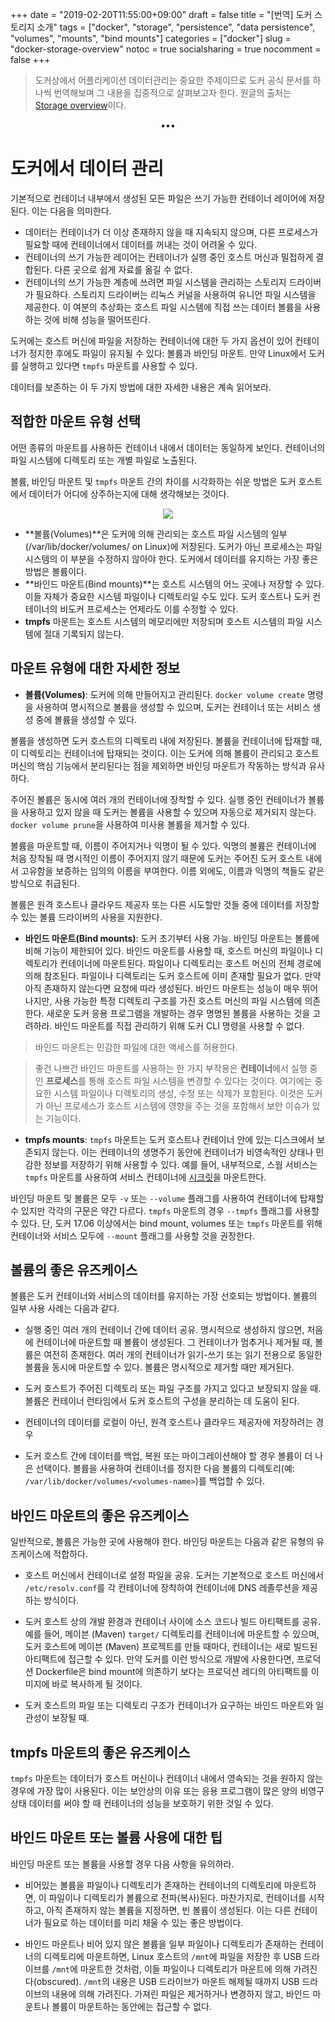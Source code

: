 +++
date          = "2019-02-20T11:55:00+09:00"
draft         = false
title         = "[번역] 도커 스토리지 소개"
tags          = ["docker", "storage", "persistence", "data persistence", "volumes", "mounts", "bind mounts"]
categories    = ["docker"]
slug          = "docker-storage-overview"
notoc         = true
socialsharing = true
nocomment     = false
+++

> 도커상에서 어플리케이션 데이터관리는 중요한 주제이므로 도커 공식 문서를 하나씩 번역해보며 그 내용을 집중적으로 살펴보고자 한다. 원글의 출처는 [Storage overview](https://docs.docker.com/storage/)이다.

<center>•••</center>

# 도커에서 데이터 관리

기본적으로 컨테이너 내부에서 생성된 모든 파일은 쓰기 가능한 컨테이너 레이어에 저장된다. 이는 다음을 의미한다.

- 데이터는 컨테이너가 더 이상 존재하지 않을 때 지속되지 않으며, 다른 프로세스가 필요할 때에 컨테이너에서 데이터를 꺼내는 것이 어려울 수 있다.
- 컨테이너의 쓰기 가능한 레이어는 컨테이너가 실행 중인 호스트 머신과 밀접하게 결합된다. 다른 곳으로 쉽게 자료를 옮길 수 없다.
- 컨테이너의 쓰기 가능한 계층에 쓰려면 파일 시스템을 관리하는 스토리지 드라이버가 필요하다. 스토리지 드라이버는 리눅스 커널을 사용하여 유니언 파일 시스템을 제공한다. 이 여분의 추상화는 호스트 파일 시스템에 직접 쓰는 데이터 볼륨을 사용하는 것에 비해 성능을 떨어뜨린다.

도커에는 호스트 머신에 파일을 저장하는 컨테이너에 대한 두 가지 옵션이 있어 컨테이너가 정지한 후에도 파일이 유지될 수 있다: 볼륨과 바인딩 마운트. 만약 Linux에서 도커를 실행하고 있다면 `tmpfs` 마운트를 사용할 수 있다.

데이터를 보존하는 이 두 가지 방법에 대한 자세한 내용은 계속 읽어보라.

## 적합한 마운트 유형 선택

어떤 종류의 마운트를 사용하든 컨테이너 내에서 데이터는 동일하게 보인다. 컨테이너의 파일 시스템에 디렉토리 또는 개별 파일로 노출된다.

볼륨, 바인딩 마운트 및 `tmpfs` 마운트 간의 차이를 시각화하는 쉬운 방법은 도커 호스트에서 데이터가 어디에 상주하는지에 대해 생각해보는 것이다.

 <center><img src="https://docs.docker.com/storage/images/types-of-mounts.png"/></center>

- **볼륨(Volumes)**은 도커에 의해 관리되는 호스트 파일 시스템의 일부(/var/lib/docker/volumes/ on Linux)에 저장된다. 도커가 아닌 프로세스는 파일 시스템의 이 부분을 수정하지 않아야 한다. 도커에서 데이터를 유지하는 가장 좋은 방법은 볼륨이다.
- **바인드 마운트(Bind mounts)**는 호스트 시스템의 어느 곳에나 저장할 수 있다. 이들 자체가 중요한 시스템 파일이나 디렉토리일 수도 있다. 도커 호스트나 도커 컨테이너의 비도커 프로세스는 언제라도 이를 수정할 수 있다.
- **tmpfs** 마운트는 호스트 시스템의 메모리에만 저장되며 호스트 시스템의 파일 시스템에 절대 기록되지 않는다.

## 마운트 유형에 대한 자세한 정보

- **볼륨(Volumes)**: 도커에 의해 만들어지고 관리된다. `docker volume create` 명령을 사용하여 명시적으로 볼륨을 생성할 수 있으며, 도커는 컨테이너 또는 서비스 생성 중에 볼륨을 생성할 수 있다.

볼륨을 생성하면 도커 호스트의 디렉토리 내에 저장된다. 볼륨을 컨테이너에 탑재할 때, 이 디렉토리는 컨테이너에 탑재되는 것이다. 이는 도커에 의해 볼륨이 관리되고 호스트 머신의 핵심 기능에서 분리된다는 점을 제외하면 바인딩 마운트가 작동하는 방식과 유사하다.

주어진 볼륨은 동시에 여러 개의 컨테이너에 장착할 수 있다. 실행 중인 컨테이너가 볼륨을 사용하고 있지 않을 때 도커는 볼륨을 사용할 수 있으며 자동으로 제거되지 않는다. `docker volume prune`을 사용하여 미사용 볼륨을 제거할 수 있다.

볼륨을 마운트할 때, 이름이 주어지거나 익명이 될 수 있다. 익명의 볼륨은 컨테이너에 처음 장착될 때 명시적인 이름이 주어지지 않기 때문에 도커는 주어진 도커 호스트 내에서 고유함을 보증하는 임의의 이름을 부여한다. 이름 외에도, 이름과 익명의 책들도 같은 방식으로 취급된다.

볼륨은 원격 호스트나 클라우드 제공자 또는 다른 시도할만 것들 중에 데이터를 저장할 수 있는 볼륨 드라이버의 사용을 지원한다.

- **바인드 마운트(Bind mounts)**: 도커 초기부터 사용 가능. 바인딩 마운트는 볼륨에 비해 기능이 제한되어 있다. 바인드 마운트를 사용할 때, 호스트 머신의 파일이나 디렉토리가 컨테이너에 마운트된다. 파일이나 디렉토리는 호스트 머신의 전체 경로에 의해 참조된다. 파일이나 디렉토리는 도커 호스트에 이미 존재할 필요가 없다. 만약 아직 존재하지 않는다면 요청에 따라 생성된다. 바인드 마운트는 성능이 매우 뛰어나지만, 사용 가능한 특정 디렉토리 구조를 가진 호스트 머신의 파일 시스템에 의존한다. 새로운 도커 응용 프로그램을 개발하는 경우 명명된 볼륨을 사용하는 것을 고려하라. 바인드 마운트를 직접 관리하기 위해 도커 CLI 명령을 사용할 수 없다.

> 바인드 마운트는 민감한 파일에 대한 액세스를 허용한다.

> 좋건 나쁘건 바인드 마운트를 사용하는 한 가지 부작용은 **컨테이너**에서 실행 중인 **프로세스**를 통해 호스트 파일 시스템을 변경할 수 있다는 것이다. 여기에는 중요한 시스템 파일이나 디렉토리의 생성, 수정 또는 삭제가 포함된다. 이것은 도커가 아닌 프로세스가 호스트 시스템에 영향을 주는 것을 포함해서 보안 이슈가 있는 기능이다.

- **tmpfs mounts**: `tmpfs` 마운트는 도커 호스트나 컨테이너 안에 있는 디스크에서 보존되지 않는다. 이는 컨테이너의 생명주기 동안에 컨테이너가 비영속적인 상태나 민감한 정보를 저장하기 위해 사용할 수 있다. 예를 들어, 내부적으로, 스웜 서비스는 `tmpfs` 마운트를 사용하여 서비스 컨테이너에 [시크릿](https://docs.docker.com/engine/swarm/secrets/)을 마운트한다.

바인딩 마운트 및 볼륨은 모두 `-v` 또는 `--volume` 플래그를 사용하여 컨테이너에 탑재할 수 있지만 각각의 구문은 약간 다르다. `tmpfs` 마운트의 경우 `--tmpfs` 플래그를 사용할 수 있다. 단, 도커 17.06 이상에서는 bind mount, volumes 또는 `tmpfs` 마운트를 위해 컨테이너와 서비스 모두에 `--mount` 플래그를 사용할 것을 권장한다.

## 볼륨의 좋은 유즈케이스
볼륨은 도커 컨테이너와 서비스의 데이터를 유지하는 가장 선호되는 방법이다. 볼륨의 일부 사용 사례는 다음과 같다.

- 실행 중인 여러 개의 컨테이너 간에 데이터 공유. 명시적으로 생성하지 않으면, 처음에 컨테이너에 마운트할 때 볼륨이 생성된다. 그 컨테이너가 멈추거나 제거될 때, 볼륨은 여전히 존재한다. 여러 개의 컨테이너가 읽기-쓰기 또는 읽기 전용으로 동일한 볼륨을 동시에 마운트할 수 있다. 볼륨은 명시적으로 제거할 때만 제거된다.

- 도커 호스트가 주어진 디렉토리 또는 파일 구조를 가지고 있다고 보장되지 않을 때. 볼륨은 컨테이너 런타임에서 도커 호스트의 구성을 분리하는 데 도움이 된다.

- 컨테이너의 데이터를 로컬이 아닌, 원격 호스트나 클라우드 제공자에 저장하려는 경우

- 도커 호스트 간에 데이터를 백업, 복원 또는 마이그레이션해야 할 경우 볼륨이 더 나은 선택이다. 볼륨을 사용하여 컨테이너를 정지한 다음 볼륨의 디렉토리(예: `/var/lib/docker/volumes/<volumes-name>`)를 백업할 수 있다.

## 바인드 마운트의 좋은 유즈케이스
일반적으로, 볼륨은 가능한 곳에 사용해야 한다. 바인딩 마운트는 다음과 같은 유형의 유즈케이스에 적합하다.

- 호스트 머신에서 컨테이너로 설정 파일을 공유. 도커는 기본적으로 호스트 머신에서 `/etc/resolv.conf`를 각 컨테이너에 장착하여 컨테이너에 DNS 레졸루션을 제공하는 방식이다.

- 도커 호스트 상의 개발 환경과 컨테이너 사이에 소스 코드나 빌드 아티팩트를 공유. 예를 들어, 메이븐 (Maven) `target/` 디렉토리를 컨테이너에 마운트할 수 있으며, 도커 호스트에 메이븐 (Maven) 프로젝트를 만들 때마다, 컨테이너는 새로 빌드된 아티팩트에 접근할 수 있다. 만약 도커를 이런 방식으로 개발에 사용한다면, 프로덕션 Dockerfile은 bind mount에 의존하기 보다는 프로덕션 레디의 아티팩트를 이미지에 바로 복사하게 될 것이다.

- 도커 호스트의 파일 또는 디렉토리 구조가 컨테이너가 요구하는 바인드 마운트와 일관성이 보장될 때.

## tmpfs 마운트의 좋은 유즈케이스

`tmpfs` 마운트는 데이터가 호스트 머신이나 컨테이너 내에서 영속되는 것을 원하지 않는 경우에 가장 많이 사용된다. 이는 보안상의 이유 또는 응용 프로그램이 많은 양의 비영구 상태 데이터를 써야 할 때 컨테이너의 성능을 보호하기 위한 것일 수 있다.

## 바인드 마운트 또는 볼륨 사용에 대한 팁

바인딩 마운트 또는 볼륨을 사용할 경우 다음 사항을 유의하라.

- 비어있는 볼륨을 파일이나 디렉토리가 존재하는 컨테이너의 디렉토리에 마운트하면, 이 파일이나 디렉토리가 볼륨으로 전파(복사)된다. 마찬가지로, 컨테이너를 시작하고, 아직 존재하지 않는 볼륨을 지정하면, 빈 볼륨이 생성된다. 이는 다른 컨테이너가 필요로 하는 데이터를 미리 채울 수 있는 좋은 방법이다.

- 바인드 마운트나 비어 있지 않은 볼륨을 일부 파일이나 디렉토리가 존재하는 컨테이너의 디렉토리에 마운트하면, Linux 호스트의 `/mnt`에 파일을 저장한 후 USB 드라이브를 `/mnt`에 마운트한 것처럼, 이들 파일이나 디렉토리가 마운트에 의해 가려진다(obscured). `/mnt`의 내용은 USB 드라이브가 마운트 해제될 때까지 USB 드라이브의 내용에 의해 가려진다. 가져린 파일은 제거하거나 변경하지 않고, 바인드 마운트나 볼륨이 마운트하는 동안에는 접근할 수 없다.
